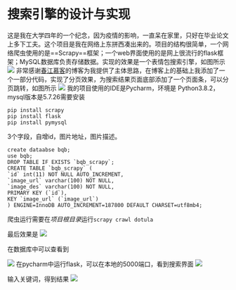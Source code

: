 #  搜索引擎的设计与实现

这是我在大学四年的一个纪念，因为疫情的影响，一直呆在家里，只好在毕业论文上多下工夫。这个项目是我在网络上东拼西凑出来的。项目的结构很简单，一个网络爬虫使用的是==Scrapy==框架；一个web界面使用的是网上很流行的flask框架；MySQL数据库负责存储数据。实现的效果是一个表情包搜索引擎，如图所示
![](https://gitee.com/zhangwenbo1229/picgo/raw/master/main/20211015171136.png)
非常感谢[春江慕客](https://www.bobobk.com/471.html)的博客为我提供了主体思路，在博客上的基础上我添加了一个一部分代码，实现了分页效果，为搜索结果页面底部添加了一个页面条，可以分页跳转，如图所示
![](https://gitee.com/zhangwenbo1229/picgo/raw/master/main/20211015171017.png)
我的项目使用的IDE是Pycharm，环境是 Python3.8.2，mysql版本是5.7.26需要安装

```
pip install scrapy
pip install flask
pip install pymysql
```

3个字段，自增id，图片地址，图片描述。

```mysql
create dataabse bqb;
use bqb;
DROP TABLE IF EXISTS `bqb_scrapy`;
CREATE TABLE `bqb_scrapy` (
`id` int(11) NOT NULL AUTO_INCREMENT,
`image_url` varchar(100) NOT NULL,
`image_des` varchar(100) NOT NULL,
PRIMARY KEY (`id`),
KEY `image_url` (`image_url`)
) ENGINE=InnoDB AUTO_INCREMENT=187800 DEFAULT CHARSET=utf8mb4;
```

爬虫运行需要在*项目根目录*运行`scrapy crawl dotula`

最后效果是
![](https://gitee.com/zhangwenbo1229/picgo/raw/master/main/20211015171201.png)

在数据库中可以查看到

![](https://gitee.com/zhangwenbo1229/picgo/raw/master/main/20211015171203.png)
在pycharm中运行flask，可以在本地的5000端口，看到搜索界面
![](https://gitee.com/zhangwenbo1229/picgo/raw/master/main/20211015171136.png)

输入关键词，得到结果
![](https://gitee.com/zhangwenbo1229/picgo/raw/master/main/20211015171017.png)
